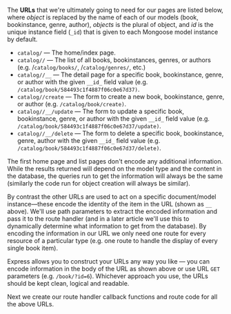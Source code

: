 The **URLs** that we're ultimately going to need for our pages are listed below, where _object_ is replaced by the name of each of our models (book, bookinstance, genre, author), _objects_ is the plural of object, and _id_ is the unique instance field (`_id`) that is given to each Mongoose model instance by default.

* `catalog/` — The home/index page.
* `catalog//` — The list of all books, bookinstances, genres, or authors (e.g. /`catalog/books/`, /`catalog/genres/`, etc.)
* `catalog//__` — The detail page for a specific book, bookinstance, genre, or author with the given `__id_` field value (e.g. `/catalog/book/584493c1f4887f06c0e67d37)`.
* `catalog//create` — The form to create a new book, bookinstance, genre, or author (e.g. `/catalog/book/create)`.
* `catalog//__/update` — The form to update a specific book, bookinstance, genre, or author with the given `__id_` field value (e.g. `/catalog/book/584493c1f4887f06c0e67d37/update)`.
* `catalog//__/delete` — The form to delete a specific book, bookinstance, genre, author with the given `__id_` field value (e.g. `/catalog/book/584493c1f4887f06c0e67d37/delete)`.

The first home page and list pages don't encode any additional information. While the results returned will depend on the model type and the content in the database, the queries run to get the information will always be the same (similarly the code run for object creation will always be similar).

By contrast the other URLs are used to act on a specific document/model instance—these encode the identity of the item in the URL (shown as `__` above). We'll use path parameters to extract the encoded information and pass it to the route handler (and in a later article we'll use this to dynamically determine what information to get from the database). By encoding the information in our URL we only need one route for every resource of a particular type (e.g. one route to handle the display of every single book item).

Express allows you to construct your URLs any way you like — you can encode information in the body of the URL as shown above or use URL `GET` parameters (e.g. `/book/?id=6`). Whichever approach you use, the URLs should be kept clean, logical and readable.

Next we create our route handler callback functions and route code for all the above URLs.

